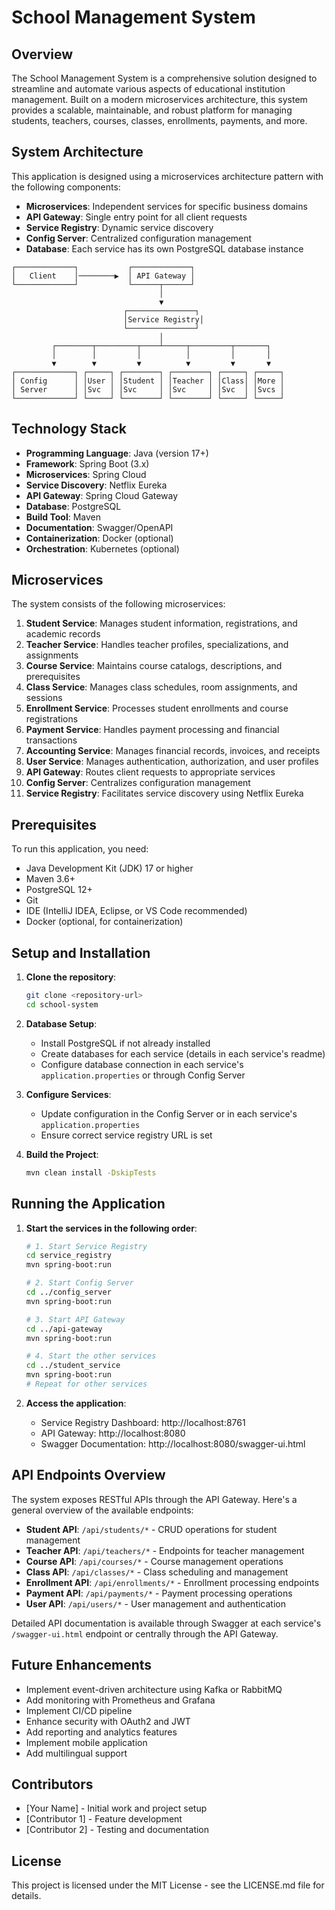 # School Management System

## Overview

The School Management System is a comprehensive solution designed to streamline and automate various aspects of educational institution management. Built on a modern microservices architecture, this system provides a scalable, maintainable, and robust platform for managing students, teachers, courses, classes, enrollments, payments, and more.

## System Architecture

This application is designed using a microservices architecture pattern with the following components:

- **Microservices**: Independent services for specific business domains
- **API Gateway**: Single entry point for all client requests
- **Service Registry**: Dynamic service discovery
- **Config Server**: Centralized configuration management
- **Database**: Each service has its own PostgreSQL database instance

```
┌─────────────┐           ┌─────────────┐
│   Client    │────────▶  │ API Gateway │
└─────────────┘           └──────┬──────┘
                                 │
                                 ▼
                         ┌───────────────┐
                         │Service Registry│
                         └───────────────┘
                                 │
         ┌────────┬─────────┬────┴─────┬─────────┬───────┐
         │        │         │          │         │       │
         ▼        ▼         ▼          ▼         ▼       ▼
┌─────────────┐ ┌─────┐ ┌────────┐ ┌────────┐ ┌─────┐ ┌─────┐
│ Config      │ │User │ │Student │ │Teacher │ │Class│ │More │
│ Server      │ │Svc  │ │Svc     │ │Svc     │ │Svc  │ │Svcs │
└─────────────┘ └─────┘ └────────┘ └────────┘ └─────┘ └─────┘
```

## Technology Stack

- **Programming Language**: Java (version 17+)
- **Framework**: Spring Boot (3.x)
- **Microservices**: Spring Cloud
- **Service Discovery**: Netflix Eureka
- **API Gateway**: Spring Cloud Gateway
- **Database**: PostgreSQL
- **Build Tool**: Maven
- **Documentation**: Swagger/OpenAPI
- **Containerization**: Docker (optional)
- **Orchestration**: Kubernetes (optional)

## Microservices

The system consists of the following microservices:

1. **Student Service**: Manages student information, registrations, and academic records
2. **Teacher Service**: Handles teacher profiles, specializations, and assignments
3. **Course Service**: Maintains course catalogs, descriptions, and prerequisites
4. **Class Service**: Manages class schedules, room assignments, and sessions
5. **Enrollment Service**: Processes student enrollments and course registrations
6. **Payment Service**: Handles payment processing and financial transactions
7. **Accounting Service**: Manages financial records, invoices, and receipts
8. **User Service**: Manages authentication, authorization, and user profiles
9. **API Gateway**: Routes client requests to appropriate services
10. **Config Server**: Centralizes configuration management
11. **Service Registry**: Facilitates service discovery using Netflix Eureka

## Prerequisites

To run this application, you need:

- Java Development Kit (JDK) 17 or higher
- Maven 3.6+
- PostgreSQL 12+
- Git
- IDE (IntelliJ IDEA, Eclipse, or VS Code recommended)
- Docker (optional, for containerization)

## Setup and Installation

1. **Clone the repository**:
   ```bash
   git clone <repository-url>
   cd school-system
   ```

2. **Database Setup**:
   - Install PostgreSQL if not already installed
   - Create databases for each service (details in each service's readme)
   - Configure database connection in each service's `application.properties` or through Config Server

3. **Configure Services**:
   - Update configuration in the Config Server or in each service's `application.properties`
   - Ensure correct service registry URL is set

4. **Build the Project**:
   ```bash
   mvn clean install -DskipTests
   ```

## Running the Application

1. **Start the services in the following order**:
   ```bash
   # 1. Start Service Registry
   cd service_registry
   mvn spring-boot:run

   # 2. Start Config Server
   cd ../config_server
   mvn spring-boot:run

   # 3. Start API Gateway
   cd ../api-gateway
   mvn spring-boot:run

   # 4. Start the other services
   cd ../student_service
   mvn spring-boot:run
   # Repeat for other services
   ```

2. **Access the application**:
   - Service Registry Dashboard: http://localhost:8761
   - API Gateway: http://localhost:8080
   - Swagger Documentation: http://localhost:8080/swagger-ui.html

## API Endpoints Overview

The system exposes RESTful APIs through the API Gateway. Here's a general overview of the available endpoints:

- **Student API**: `/api/students/*` - CRUD operations for student management
- **Teacher API**: `/api/teachers/*` - Endpoints for teacher management
- **Course API**: `/api/courses/*` - Course management operations
- **Class API**: `/api/classes/*` - Class scheduling and management
- **Enrollment API**: `/api/enrollments/*` - Enrollment processing endpoints
- **Payment API**: `/api/payments/*` - Payment processing operations
- **User API**: `/api/users/*` - User management and authentication

Detailed API documentation is available through Swagger at each service's `/swagger-ui.html` endpoint or centrally through the API Gateway.

## Future Enhancements

- Implement event-driven architecture using Kafka or RabbitMQ
- Add monitoring with Prometheus and Grafana
- Implement CI/CD pipeline
- Enhance security with OAuth2 and JWT
- Add reporting and analytics features
- Implement mobile application
- Add multilingual support

## Contributors

- [Your Name] - Initial work and project setup
- [Contributor 1] - Feature development
- [Contributor 2] - Testing and documentation

## License

This project is licensed under the MIT License - see the LICENSE.md file for details.


